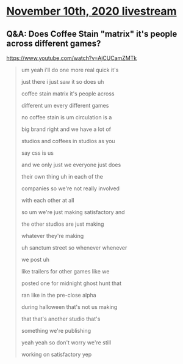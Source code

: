 # [November 10th, 2020 livestream](../2020-11-10.md)
## Q&A: Does Coffee Stain "matrix" it's people across different games?
https://www.youtube.com/watch?v=AjCUCamZMTk
> um yeah i'll do one more real quick it's
> 
> just there i just saw it so does uh
> 
> coffee stain matrix it's people across
> 
> different um every different games
> 
> no coffee stain is um circulation is a
> 
> big brand right and we have a lot of
> 
> studios and coffees in studios as you
> 
> say css is us
> 
> and we only just we everyone just does
> 
> their own thing uh in each of the
> 
> companies so we're not really involved
> 
> with each other at all
> 
> so um we're just making satisfactory and
> 
> the other studios are just making
> 
> whatever they're making
> 
> uh sanctum street so whenever whenever
> 
> we post uh
> 
> like trailers for other games like we
> 
> posted one for midnight ghost hunt that
> 
> ran like in the pre-close alpha
> 
> during halloween that's not us making
> 
> that that's another studio that's
> 
> something we're publishing
> 
> yeah yeah so don't worry we're still
> 
> working on satisfactory yep
> 
